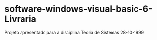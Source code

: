 # software-windows-visual-basic-6-Livraria
Projeto apresentado para a disciplina Teoria de Sistemas 28-10-1999

